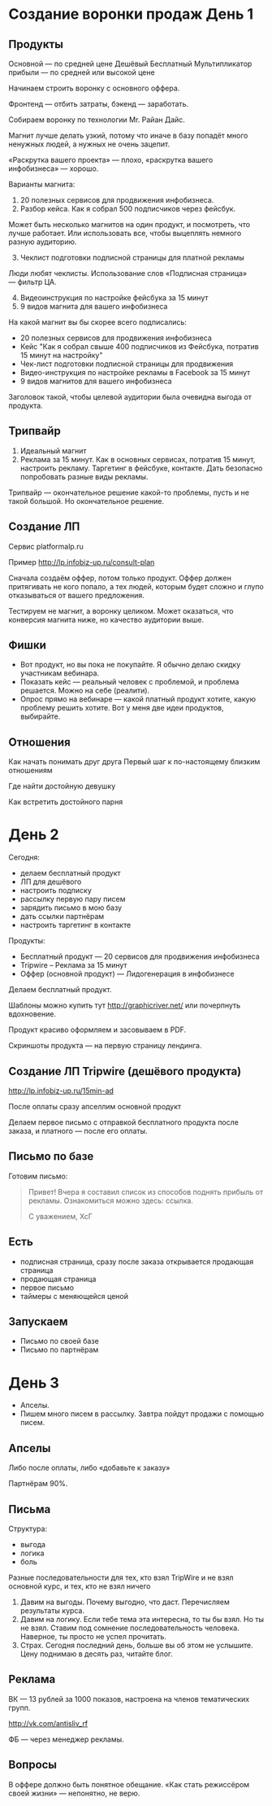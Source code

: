 # Создание воронки продаж День 1

## Продукты

Основной — по средней цене
Дешёвый
Бесплатный
Мультипликатор прибыли — по средней или высокой цене

Начинаем строить воронку с основного оффера.

Фронтенд — отбить затраты, бэкенд — заработать.

Собираем воронку по технологии Mr. Райан Дайс.

Магнит лучше делать узкий, потому что иначе в базу попадёт много ненужных людей, а нужных не очень зацепит.

«Раскрутка вашего проекта» — плохо, «раскрутка вашего инфобизнеса» — хорошо.

Варианты магнита:

1. 20 полезных сервисов для продвижения инфобизнеса.
2. Разбор кейса. Как я собрал 500 подписчиков через фейсбук.

Может быть несколько магнитов на один продукт, и посмотреть, что лучше работает. Или использовать все, чтобы выцеплять немного разную аудиторию.

3. Чеклист подготовки подписной страницы для платной рекламы

Люди любят чеклисты. Использование слов «Подписная страница» — фильтр ЦА.

4. Видеоинструкция по настройке фейсбука за 15 минут
5. 9 видов магнита для вашего инфобизнеса

На какой магнит вы бы скорее всего подписались:

- 20 полезных сервисов для продвижения инфобизнеса
- Кейс "Как я собрал свыше 400 подписчиков из Фейсбука, потратив 15 минут на настройку"
- Чек-лист подготовки подписной страницы для продвижения
- Видео-инструкция по настройке рекламы в Facebook за 15 минут
- 9 видов магнитов для вашего инфобизнеса

Заголовок такой, чтобы целевой аудитории была очевидна выгода от продукта.

## Трипвайр

1. Идеальный магнит
2. Реклама за 15 минут. Как в основных сервисах, потратив 15 минут, настроить рекламу. Таргетинг в фейсбуке, контакте. Дать безопасно попробовать разные виды рекламы.

Трипвайр — окончательное решение какой-то проблемы, пусть и не такой большой. Но окончательное решение.

## Создание ЛП

Сервис platformalp.ru

Пример http://lp.infobiz-up.ru/consult-plan

Сначала создаём оффер, потом только продукт. Оффер должен притягивать не кого попало, а тех людей, которым будет сложно и глупо отказываться от вашего предложения.

Тестируем не магнит, а воронку целиком. Может оказаться, что конверсия магнита ниже, но качество аудитории выше.

## Фишки

- Вот продукт, но вы пока не покупайте. Я обычно делаю скидку участникам вебинара.
- Показать кейс — реальный человек с проблемой, и проблема решается. Можно на себе (реалити).
- Опрос прямо на вебинаре — какой платный продукт хотите, какую проблему решить хотите. Вот у меня две идеи продуктов, выбирайте.

## Отношения

Как начать понимать друг друга
Первый шаг к по-настоящему близким отношениям

Где найти достойную девушку

Как встретить достойного парня

# День 2

Сегодня:

- делаем бесплатный продукт
- ЛП для дешёвого
- настроить подписку
- рассылку первую пару писем
- зарядить письмо в мою базу
- дать ссылки партнёрам
- настроить таргетинг в контакте

Продукты:

- Бесплатный продукт — 20 сервисов для продвижения инфобизнеса
- Tripwire – Реклама за 15 минут
- Оффер (основной продукт) — Лидогенерация в инфобизнесе

Делаем бесплатный продукт.

Шаблоны можно купить тут http://graphicriver.net/ или почерпнуть вдохновение.

Продукт красиво оформляем и засовываем в PDF.

Скриншоты продукта — на первую страницу лендинга.

## Создание ЛП Tripwire (дешёвого продукта)

http://lp.infobiz-up.ru/15min-ad

После оплаты сразу апселлим основной продукт

Делаем первое письмо с отправкой бесплатного продукта после заказа, и платного — после его оплаты.

## Письмо по базе

Готовим письмо:

> Привет! Вчера я составил список из способов поднять прибыль от рекламы. Ознакомиться можно здесь: ссылка.
>
> С уважением, ХсГ

## Есть

- подписная страница, сразу после заказа открывается продающая страница
- продающая страница
- первое письмо
- таймеры с меняющейся ценой

## Запускаем

- Письмо по своей базе
- Письмо по партнёрам

# День 3

- Апселы.
- Пишем много писем в рассылку. Завтра пойдут продажи с помощью писем.

## Апселы

Либо после оплаты, либо «добавьте к заказу»

Партнёрам 90%.

## Письма

Структура:

- выгода
- логика
- боль

Разные последовательности для тех, кто взял TripWire и не взял основной курс, и тех, кто не взял ничего

1. Давим на выгоды. Почему выгодно, что даст. Перечисляем результаты курса.
2. Давим на логику. Если тебе тема эта интересна, то ты бы взял. Но ты не взял. Ставим под сомнение последовательность человека. Наверное, ты просто не успел прочитать.
3. Страх. Сегодня последний день, больше вы об этом не услышите. Цену поднимаю в десять раз, читайте блог.

## Реклама

ВК — 13 рублей за 1000 показов, настроена на членов тематических групп.

http://vk.com/antisliv_rf

ФБ — через менеджер рекламы.

## Вопросы

В оффере должно быть понятное обещание. «Как стать режиссёром своей жизни» — непонятно, не верю.
